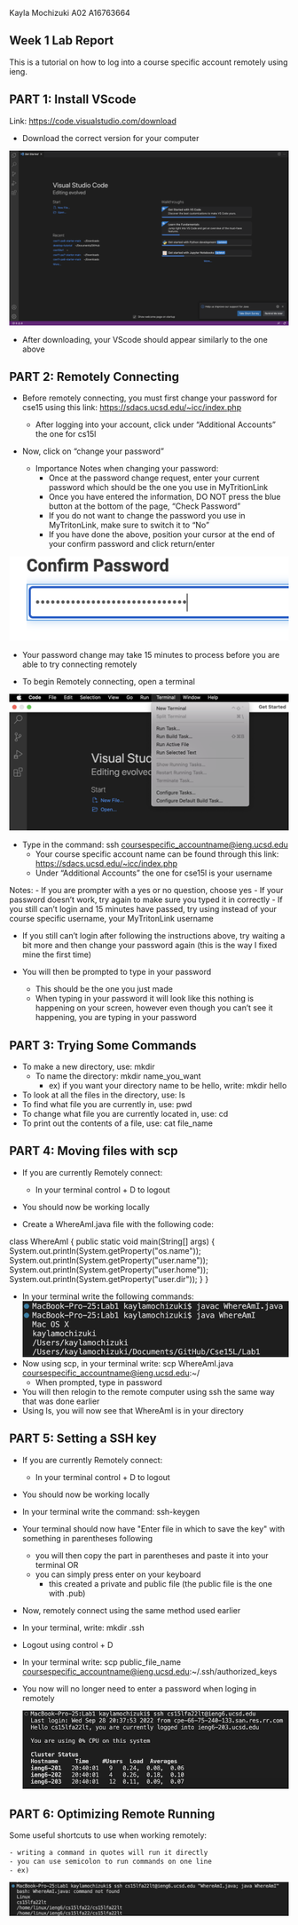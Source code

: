 Kayla Mochizuki 
A02
A16763664
## **Week 1 Lab Report**

This is a tutorial on how to log into a course specific account remotely using ieng.

## PART 1: Install VScode

Link: https://code.visualstudio.com/download

- Download the correct version for your computer

![screenshot](Lab1img1.png)

- After downloading, your VScode should appear similarly to the one above


## PART 2: Remotely Connecting

- Before remotely connecting, you must first change your password for cse15 using this link: https://sdacs.ucsd.edu/~icc/index.php 
	- After logging into your account, click under “Additional Accounts” the one for cs15l

- Now, click on “change your password”
	- Importance Notes when changing your password:
		- Once at the password change request, enter your current password which should be the one you use in MyTritionLink
		- Once you have entered the information, DO NOT press the blue button at the bottom of the page, “Check Password”
		- If you do not want to change the password you use in MyTritonLink, make sure to switch it to “No”
		- If you have done the above, position your cursor at the end of your confirm password and click return/enter

![screenshot](Lab1img3.png)


- Your password change may take 15 minutes to process before you are able to try connecting remotely



- To begin Remotely connecting, open a terminal

![screenshot](Lab1img2.png)

- Type in the command: ssh coursespecific_accountname@ieng.ucsd.edu
	- Your course specific account name can be found through this link: https://sdacs.ucsd.edu/~icc/index.php 
	- Under “Additional Accounts” the one for cse15l is your username



Notes:
	- If you are prompter with a yes or no question, choose yes
	- If your password doesn’t work, try again to make sure you typed it in correctly
	- If you still can’t login and 15 minutes have passed, try using instead of your course specific username, your MyTritonLink username

- If you still can’t login after following the instructions above, try waiting a bit more and then change your password again (this is the way I fixed mine the first time)


- You will then be prompted to type in your password
	- This should be the one you just made
	- When typing in your password it will look like this nothing is happening on your screen, however even though you can’t see it happening, you are typing in your password


## PART 3: Trying Some Commands

- To make a new directory, use: mkdir 
	- To name the directory: mkdir name_you_want
		- ex) if you want your directory name to be hello, write: mkdir hello
- To look at all the files in the directory, use: ls
- To find what file you are currently in, use: pwd
- To change what file you are currently located in, use: cd
- To print out the contents of a file, use: cat file_name

## PART 4: Moving files with scp
	
- If you are currently Remotely connect:
	- In your terminal control + D to logout

- You should now be working locally
- Create a WhereAmI.java file with the following code:

class WhereAmI {
  public static void main(String[] args) {
    System.out.println(System.getProperty("os.name"));
    System.out.println(System.getProperty("user.name"));
    System.out.println(System.getProperty("user.home"));
    System.out.println(System.getProperty("user.dir"));
  }
}
	
- In your terminal write the following commands:
	![screenshot](Lab1img4.png)
- Now using scp, in your terminal write: scp WhereAmI.java coursespecific_accountname@ieng.ucsd.edu:~/
	- When prompted, type in password
- You will then relogin to the remote computer using ssh the same way that was done earlier
- Using ls, you will now see that WhereAmI is in your directory
	
## PART 5: Setting a SSH key
	
- If you are currently Remotely connect:
	- In your terminal control + D to logout

- You should now be working locally
- In your terminal write the command: ssh-keygen
- Your terminal should now have "Enter file in which to save the key" with something in parentheses following
	- you will then copy the part in parentheses and paste it into your terminal
	OR
	- you can simply press enter on your keyboard 
	 	- this created a private and public file (the public file is the one with .pub)
- Now, remotely connect using the same method used earlier
- In your terminal, write: mkdir .ssh
- Logout using control + D
- In your terminal write: scp public_file_name coursespecific_accountname@ieng.ucsd.edu:~/.ssh/authorized_keys
- You now will no longer need to enter a password when loging in remotely
	
	![screenshot](Lab1img5.png)
	
## PART 6: Optimizing Remote Running

Some useful shortcuts to use when working remotely:
	
	- writing a command in quotes will run it directly
	- you can use semicolon to run commands on one line
	- ex)
		
![screenshot](Lab1img6.png)

	





